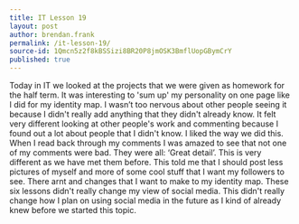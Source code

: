 ```yaml
---
title: IT Lesson 19
layout: post
author: brendan.frank
permalink: /it-lesson-19/
source-id: 1Qmcn5z2f8kBSSizi8BR20P8jmOSK3BmflUopGBymCrY
published: true
---
```

Today in IT we looked at the projects that we were given as homework for the half term. It was interesting to 'sum up' my personality on one page like I did for my identity map. I wasn’t too nervous about other people seeing it because I didn't really add anything that they didn't already know. It felt very different looking at other people's work and commenting because I found out a lot about people that I didn't know. I liked the way we did this. When I read back through my comments I was amazed to see that not one of my comments were bad. They were all: ‘Great detail’. This is very different as we have met them before. This told me that I should post less pictures of myself and more of some cool stuff that I want my followers to see. There arnt and changes that I want to make to my identity map. These six lessons didn't really change my view of social media. This didn't really change how I plan on using social media in the future as I kind of already knew before we started this topic.

